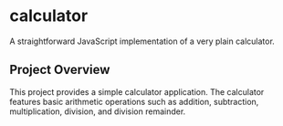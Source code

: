 # calculator

A straightforward JavaScript implementation of a very plain calculator.

## Project Overview

This project provides a simple calculator application. The calculator features basic arithmetic operations such as addition, subtraction, multiplication, division, and division remainder. 
